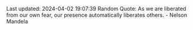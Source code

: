 Last updated: 2024-04-02 19:07:39
Random Quote: As we are liberated from our own fear, our presence automatically liberates others. - Nelson Mandela